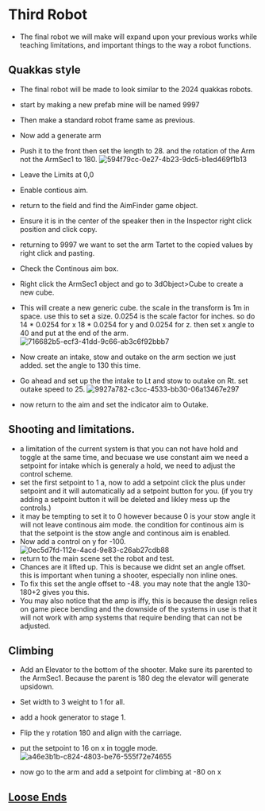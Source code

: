# Third Robot

* The final robot we will make will expand upon your previous works while teaching limitations, and important things to the way a robot functions.

## Quakkas style
* The final robot will be made to look similar to the 2024 quakkas robots.
* start by making a new prefab mine will be named 9997
* Then make a standard robot frame same as previous.
* Now add a generate arm
* Push it to the front then set the length to 28. and the rotation of the Arm not the ArmSec1 to 180.
  ![594f79cc-0e27-4b23-9dc5-b1ed469f1b13](https://github.com/user-attachments/assets/6e71b2fc-e285-4069-946b-6cd4c80af6a7)
* Leave the Limits at 0,0
* Enable contious aim.
* return to the field and find the AimFinder game object.
* Ensure it is in the center of the speaker then in the Inspector right click position and click copy.
* returning to 9997 we want to set the arm Tartet to the copied values by right click and pasting.
* Check the Continous aim box.
* Right click the ArmSec1 object and go to 3dObject>Cube to create a new cube.
* This will create a new generic cube. the scale in the transform is 1m in space. use this to set a size. 0.0254 is the scale factor for inches. so do 14 * 0.0254 for x 18 * 0.0254 for y and 0.0254 for z. then set x angle to 40 and put at the end of the arm.
![716682b5-ecf3-41dd-9c66-ab3c6f92bbb7](https://github.com/user-attachments/assets/8a48d910-6e48-45a0-9d14-e6fa52e1d6a1)

* Now create an intake, stow and outake on the arm section we just added. set the angle to 130 this time.
* Go ahead and set up the the intake to Lt and stow to outake on Rt. set outake speed to 25.
![9927a782-c3cc-4533-bb30-06a13467e297](https://github.com/user-attachments/assets/ad2f7926-4361-4bc6-810a-ae5ed2094303)
* now return to the aim and set the indicator aim to Outake.

## Shooting and limitations.
* a limitation of the current system is that you can not have hold and toggle at the same time, and becuase we use constant aim we need a setpoint for intake which is generaly a hold, we need to adjust the control scheme.
* set the first setpoint to 1 a, now to add a setpoint click the plus under setpoint and it will automatically ad a setpoint button for you. (if you try adding a setpoint button it will be deleted and likley mess up the controls.)
* it may be tempting to set it to 0 however because 0 is your stow angle it will not leave continous aim mode. the condition for continous aim is that the setpoint is the stow angle and continous aim is enabled.
* Now add a control on y for -100.
![0ec5d7fd-112e-4acd-9e83-c26ab27cdb88](https://github.com/user-attachments/assets/5377fe2d-58ad-49a2-b0b6-3002ccf8b86d)
* return to the main scene set the robot and test.
* Chances are it lifted up. This is because we didnt set an angle offset. this is important when tuning a shooter, especially non inline ones.
* To fix this set the angle offset to -48. you may note that the angle 130-180+2 gives you this.
* You may also notice that the amp is iffy, this is because the design relies on game piece bending and the downside of the systems in use is that it will not work with amp systems that require bending that can not be adjusted.

## Climbing
* Add an Elevator to the bottom of the shooter. Make sure its parented to the ArmSec1. Because the parent is 180 deg the elevator will generate upsidown.
* Set width to 3 weight to 1 for all.
* add a hook generator to stage 1.
* Flip the y rotation 180 and align with the carriage.
* put the setpoint to 16 on x in toggle mode.
![a46e3b1b-c824-4803-be76-555f72e74655](https://github.com/user-attachments/assets/ff2a0873-21ce-4d68-afdc-ce4b461b5a08)

* now go to the arm and add a setpoint for climbing at -80 on x

## [Loose Ends](https://github.com/masonmm3/MoSimBuilder/blob/Stable/Documentation/LooseEnds.md)

